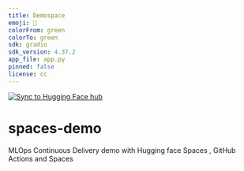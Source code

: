 ```yaml
---
title: Demospace
emoji: 🚀
colorFrom: green
colorTo: green
sdk: gradio
sdk_version: 4.37.2
app_file: app.py
pinned: false
license: cc
---
```

[![Sync to Hugging Face hub](https://github.com/vhx/hugging-face/actions/workflows/main.yml/badge.svg)](https://github.com/vhx/hugging-face/actions/workflows/main.yml)

# spaces-demo
MLOps Continuous Delivery demo with Hugging face Spaces , GitHub Actions and Spaces
